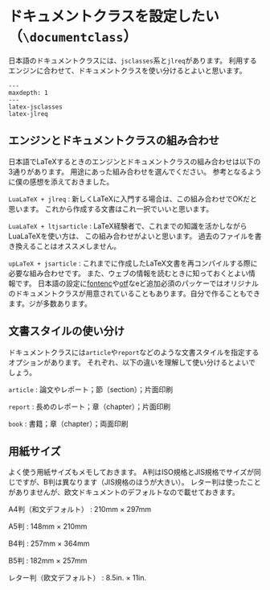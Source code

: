 # ドキュメントクラスを設定したい（``\documentclass``）

日本語のドキュメントクラスには、``jsclasses``系と``jlreq``があります。
利用するエンジンに合わせて、ドキュメントクラスを使い分けるとよいと思います。

```{toctree}
---
maxdepth: 1
---
latex-jsclasses
latex-jlreq
```

## エンジンとドキュメントクラスの組み合わせ

日本語でLaTeXするときのエンジンとドキュメントクラスの組み合わせは以下の3通りがあります。
用途にあった組み合わせを選んでください。
参考となるように僕の感想を添えておきました。

``LuaLaTeX + jlreq``
:   新しくLaTeXに入門する場合は、この組み合わせでOKだと思います。
    これから作成する文書はこれ一択でいいと思います。

``LuaLaTeX + ltjsarticle``
:   LaTeX経験者で、これまでの知識を活かしながらLuaLaTeXを使い方は、
    この組み合わせがよいと思います。
    過去のファイルを書き換えることはオススメしません。

``upLaTeX + jsarticle``
:   これまでに作成したLaTeX文書を再コンパイルする際に必要な組み合わせです。
    また、ウェブの情報を読むときに知っておくとよい情報です。
    日本語の設定に[fontenc](./latex-fontenc.md)や[otf](./latex-otf.md)なeど追加必須のパッケーではオリジナルのドキュメントクラスが用意されていることもあります。自分で作ることもできます。ジが多数あります。

## 文書スタイルの使い分け

ドキュメントクラスには``article``や``report``などのような文書スタイルを指定するオプションがあります。
それぞれ、以下の違いを理解して使い分けるとよいでしょう。

 ``article``
 : 論文やレポート；節（section）；片面印刷

 ``report``
 : 長めのレポート；章（chapter）；片面印刷

 ``book``
 : 書籍；章（chapter）；両面印刷

## 用紙サイズ

よく使う用紙サイズもメモしておきます。
A判はISO規格とJIS規格でサイズが同じですが、B判は異なります（JIS規格のほうが大きい）。
レター判は使ったことがありませんが、欧文ドキュメントのデフォルトなので載せておきます。

A4判（和文デフォルト）
: 210mm $\times$ 297mm

A5判
: 148mm $\times$ 210mm

B4判
: 257mm $\times$ 364mm

B5判
: 182mm $\times$ 257mm

レター判（欧文デフォルト）
: 8.5in. $\times$ 11in.
